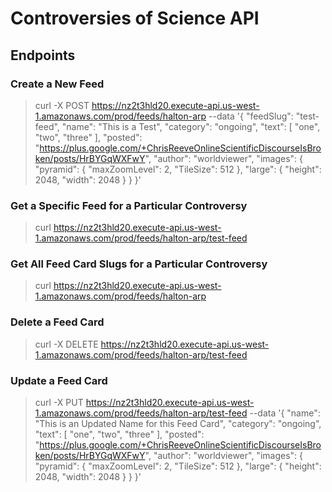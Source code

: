 # Controversies of Science API

## Endpoints

### Create a New Feed

> curl -X POST https://nz2t3hld20.execute-api.us-west-1.amazonaws.com/prod/feeds/halton-arp --data '{ "feedSlug": "test-feed", "name": "This is a Test",  "category": "ongoing", "text": [ "one", "two", "three" ], "posted": "https://plus.google.com/+ChrisReeveOnlineScientificDiscourseIsBroken/posts/HrBYGqWXFwY", "author": "worldviewer", "images": { "pyramid": { "maxZoomLevel": 2, "TileSize": 512 }, "large": { "height": 2048, "width": 2048 } } }'

### Get a Specific Feed for a Particular Controversy

> curl https://nz2t3hld20.execute-api.us-west-1.amazonaws.com/prod/feeds/halton-arp/test-feed

### Get All Feed Card Slugs for a Particular Controversy

> curl https://nz2t3hld20.execute-api.us-west-1.amazonaws.com/prod/feeds/halton-arp

### Delete a Feed Card

> curl -X DELETE https://nz2t3hld20.execute-api.us-west-1.amazonaws.com/prod/feeds/halton-arp/test-feed

### Update a Feed Card

> curl -X PUT https://nz2t3hld20.execute-api.us-west-1.amazonaws.com/prod/feeds/halton-arp/test-feed --data '{ "name": "This is an Updated Name for this Feed Card",  "category": "ongoing", "text": [ "one", "two", "three" ], "posted": "https://plus.google.com/+ChrisReeveOnlineScientificDiscourseIsBroken/posts/HrBYGqWXFwY", "author": "worldviewer", "images": { "pyramid": { "maxZoomLevel": 2, "TileSize": 512 }, "large": { "height": 2048, "width": 2048 } } }'
